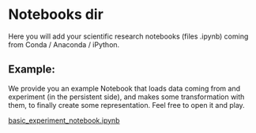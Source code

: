 # Notebooks dir

Here you will add your scientific research notebooks (files .ipynb) coming from Conda / Anaconda / iPython.

## Example:
We provide you an example Notebook that loads data coming from and experiment (in the persistent side), and makes some transformation with them, to finally create some representation.
Feel free to open it and play.

[basic_experiment_notebook.ipynb](notebooks/basic_experiment_notebook.ipynb)
